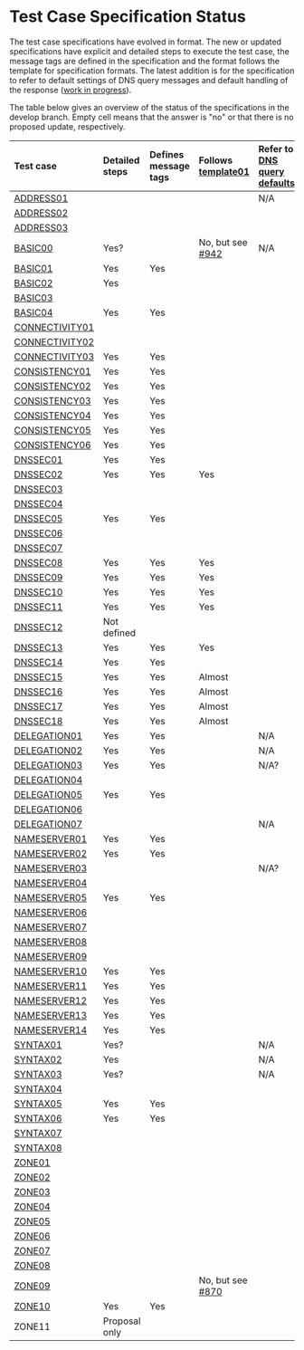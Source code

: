 # Test Case Specification Status

The test case specifications have evolved in format. The new or updated
specifications have explicit and detailed steps to execute the test case, the
message tags are defined in the specification and the format follows the template
for specification formats. The latest addition is for the specification to refer
to default settings of DNS query messages and default handling of the response
([work in progress][DNS query defaults]).

The table below gives an overview of the status of the specifications in the
develop branch. Empty cell means that the answer is "no" or that there is no
proposed update, respectively.

| Test case      | Detailed steps | Defines message tags | Follows [template01] | Refer to [DNS query defaults] | Proposed update |
|:---------------|:---------------|:---------------------|:---------------------|:------------------------------|:----------------|
|[ADDRESS01]     |                |                      |                      |  N/A                          |                 |
|[ADDRESS02]     |                |                      |                      |                               |                 |
|[ADDRESS03]     |                |                      |                      |                               |                 |
|[BASIC00]       |  Yes?          |                      | No, but see [#942]   |  N/A                          | [#942]          |
|[BASIC01]       |  Yes           |  Yes                 |                      |                               |                 |
|[BASIC02]       |  Yes           |                      |                      |                               |                 |
|[BASIC03]       |                |                      |                      |                               |                 |
|[BASIC04]       |  Yes           |  Yes                 |                      |                               |                 |
|[CONNECTIVITY01]|                |                      |                      |                               |                 |
|[CONNECTIVITY02]|                |                      |                      |                               |                 |
|[CONNECTIVITY03]|  Yes           |  Yes                 |                      |                               |                 |
|[CONSISTENCY01] |  Yes           |  Yes                 |                      |                               |                 |
|[CONSISTENCY02] |  Yes           |  Yes                 |                      |                               |                 |
|[CONSISTENCY03] |  Yes           |  Yes                 |                      |                               |                 |
|[CONSISTENCY04] |  Yes           |  Yes                 |                      |                               |                 |
|[CONSISTENCY05] |  Yes           |  Yes                 |                      |                               |                 |
|[CONSISTENCY06] |  Yes           |  Yes                 |                      |                               |                 |
|[DNSSEC01]      |  Yes           |  Yes                 |                      |                               |                 |
|[DNSSEC02]      |  Yes           |  Yes                 |  Yes                 |                               |                 |
|[DNSSEC03]      |                |                      |                      |                               |                 |
|[DNSSEC04]      |                |                      |                      |                               |                 |
|[DNSSEC05]      |  Yes           |  Yes                 |                      |                               |                 |
|[DNSSEC06]      |                |                      |                      |                               |                 |
|[DNSSEC07]      |                |                      |                      |                               |                 |
|[DNSSEC08]      |  Yes           |  Yes                 |  Yes                 |                               |                 |
|[DNSSEC09]      |  Yes           |  Yes                 |  Yes                 |                               |                 |
|[DNSSEC10]      |  Yes           |  Yes                 |  Yes                 |                               |                 |
|[DNSSEC11]      |  Yes           |  Yes                 |  Yes                 |                               |                 |
|[DNSSEC12]      |  Not defined   |                      |                      |                               |                 |
|[DNSSEC13]      |  Yes           |  Yes                 |  Yes                 |                               |                 |
|[DNSSEC14]      |  Yes           |  Yes                 |                      |                               |                 |
|[DNSSEC15]      |  Yes           |  Yes                 |  Almost              |                               |                 |
|[DNSSEC16]      |  Yes           |  Yes                 |  Almost              |                               |                 |
|[DNSSEC17]      |  Yes           |  Yes                 |  Almost              |                               |                 |
|[DNSSEC18]      |  Yes           |  Yes                 |  Almost              |                               |                 |
|[DELEGATION01]  |  Yes           |  Yes                 |                      |  N/A                          |                 |
|[DELEGATION02]  |  Yes           |  Yes                 |                      |  N/A                          |                 |
|[DELEGATION03]  |  Yes           |  Yes                 |                      |  N/A?                         |                 |
|[DELEGATION04]  |                |                      |                      |                               |                 |
|[DELEGATION05]  |  Yes           |  Yes                 |                      |                               |                 |
|[DELEGATION06]  |                |                      |                      |                               |                 |
|[DELEGATION07]  |                |                      |                      |  N/A                          |                 |
|[NAMESERVER01]  |  Yes           |  Yes                 |                      |                               |                 |
|[NAMESERVER02]  |  Yes           |  Yes                 |                      |                               |                 |
|[NAMESERVER03]  |                |                      |                      |  N/A?                         |                 |
|[NAMESERVER04]  |                |                      |                      |                               |                 |
|[NAMESERVER05]  |  Yes           |  Yes                 |                      |                               |                 |
|[NAMESERVER06]  |                |                      |                      |                               |                 |
|[NAMESERVER07]  |                |                      |                      |                               |                 |
|[NAMESERVER08]  |                |                      |                      |                               |                 |
|[NAMESERVER09]  |                |                      |                      |                               |                 |
|[NAMESERVER10]  |  Yes           |  Yes                 |                      |                               |                 |
|[NAMESERVER11]  |  Yes           |  Yes                 |                      |                               | [#1031]         |
|[NAMESERVER12]  |  Yes           |  Yes                 |                      |                               |                 |
|[NAMESERVER13]  |  Yes           |  Yes                 |                      |                               |                 |
|[NAMESERVER14]  |  Yes           |  Yes                 |                      |                               |                 |
|[SYNTAX01]      |  Yes?          |                      |                      |  N/A                          |                 |
|[SYNTAX02]      |  Yes           |                      |                      |  N/A                          |                 |
|[SYNTAX03]      |  Yes?          |                      |                      |  N/A                          |                 |
|[SYNTAX04]      |                |                      |                      |                               |                 |
|[SYNTAX05]      |  Yes           |  Yes                 |                      |                               |                 |
|[SYNTAX06]      |  Yes           |  Yes                 |                      |                               |                 |
|[SYNTAX07]      |                |                      |                      |                               |                 |
|[SYNTAX08]      |                |                      |                      |                               |                 |
|[ZONE01]        |                |                      |                      |                               |                 |
|[ZONE02]        |                |                      |                      |                               |                 |
|[ZONE03]        |                |                      |                      |                               |                 |
|[ZONE04]        |                |                      |                      |                               |                 |
|[ZONE05]        |                |                      |                      |                               |                 |
|[ZONE06]        |                |                      |                      |                               |                 |
|[ZONE07]        |                |                      |                      |                               |                 |
|[ZONE08]        |                |                      |                      |                               |                 |
|[ZONE09]        |                |                      | No, but see [#870]   |                               | [#870]          |
|[ZONE10]        |  Yes           |  Yes                 |                      |                               |                 |
|ZONE11          |  Proposal only |                      |                      |                               | [#1032]         |

[DNS query defaults]: https://github.com/zonemaster/zonemaster/pull/1000
[template01]: ../templates/specifications/tests/Template01.md
[#942]: https://github.com/zonemaster/zonemaster/pull/942
[#1031]: https://github.com/zonemaster/zonemaster/pull/1031
[#870]: https://github.com/zonemaster/zonemaster/pull/870
[#1032]: https://github.com/zonemaster/zonemaster/pull/1032


[ADDRESS01]: ../../specifications/tests/Address-TP/address01.md
[ADDRESS02]: ../../specifications/tests/Address-TP/address02.md
[ADDRESS03]: ../../specifications/tests/Address-TP/address03.md
[BASIC00]: ../../specifications/tests/Basic-TP/basic00.md
[BASIC01]: ../../specifications/tests/Basic-TP/basic01.md
[BASIC02]: ../../specifications/tests/Basic-TP/basic02.md
[BASIC03]: ../../specifications/tests/Basic-TP/basic03.md
[BASIC04]: ../../specifications/tests/Basic-TP/basic04.md
[CONNECTIVITY01]: ../../specifications/tests/Connectivity-TP/connectivity01.md
[CONNECTIVITY02]: ../../specifications/tests/Connectivity-TP/connectivity02.md
[CONNECTIVITY03]: ../../specifications/tests/Connectivity-TP/connectivity03.md
[CONSISTENCY01]: ../../specifications/tests/Consistency-TP/consistency01.md
[CONSISTENCY02]: ../../specifications/tests/Consistency-TP/consistency02.md
[CONSISTENCY03]: ../../specifications/tests/Consistency-TP/consistency03.md
[CONSISTENCY04]: ../../specifications/tests/Consistency-TP/consistency04.md
[CONSISTENCY05]: ../../specifications/tests/Consistency-TP/consistency05.md
[CONSISTENCY06]: ../../specifications/tests/Consistency-TP/consistency06.md
[DNSSEC01]: ../../specifications/tests/DNSSEC-TP/dnssec01.md
[DNSSEC02]: ../../specifications/tests/DNSSEC-TP/dnssec02.md
[DNSSEC03]: ../../specifications/tests/DNSSEC-TP/dnssec03.md
[DNSSEC04]: ../../specifications/tests/DNSSEC-TP/dnssec04.md
[DNSSEC05]: ../../specifications/tests/DNSSEC-TP/dnssec05.md
[DNSSEC06]: ../../specifications/tests/DNSSEC-TP/dnssec06.md
[DNSSEC07]: ../../specifications/tests/DNSSEC-TP/dnssec07.md
[DNSSEC08]: ../../specifications/tests/DNSSEC-TP/dnssec08.md
[DNSSEC09]: ../../specifications/tests/DNSSEC-TP/dnssec09.md
[DNSSEC10]: ../../specifications/tests/DNSSEC-TP/dnssec10.md
[DNSSEC11]: ../../specifications/tests/DNSSEC-TP/dnssec11.md
[DNSSEC12]: ../../specifications/tests/DNSSEC-TP/dnssec12.md
[DNSSEC13]: ../../specifications/tests/DNSSEC-TP/dnssec13.md
[DNSSEC14]: ../../specifications/tests/DNSSEC-TP/dnssec14.md
[DNSSEC15]: ../../specifications/tests/DNSSEC-TP/dnssec15.md
[DNSSEC16]: ../../specifications/tests/DNSSEC-TP/dnssec16.md
[DNSSEC17]: ../../specifications/tests/DNSSEC-TP/dnssec17.md
[DNSSEC18]: ../../specifications/tests/DNSSEC-TP/dnssec18.md
[DELEGATION01]: ../../specifications/tests/Delegation-TP/delegation01.md
[DELEGATION02]: ../../specifications/tests/Delegation-TP/delegation02.md
[DELEGATION03]: ../../specifications/tests/Delegation-TP/delegation03.md
[DELEGATION04]: ../../specifications/tests/Delegation-TP/delegation04.md
[DELEGATION05]: ../../specifications/tests/Delegation-TP/delegation05.md
[DELEGATION06]: ../../specifications/tests/Delegation-TP/delegation06.md
[DELEGATION07]: ../../specifications/tests/Delegation-TP/delegation07.md
[NAMESERVER01]: ../../specifications/tests/Nameserver-TP/nameserver01.md
[NAMESERVER02]: ../../specifications/tests/Nameserver-TP/nameserver02.md
[NAMESERVER03]: ../../specifications/tests/Nameserver-TP/nameserver03.md
[NAMESERVER04]: ../../specifications/tests/Nameserver-TP/nameserver04.md
[NAMESERVER05]: ../../specifications/tests/Nameserver-TP/nameserver05.md
[NAMESERVER06]: ../../specifications/tests/Nameserver-TP/nameserver06.md
[NAMESERVER07]: ../../specifications/tests/Nameserver-TP/nameserver07.md
[NAMESERVER08]: ../../specifications/tests/Nameserver-TP/nameserver08.md
[NAMESERVER09]: ../../specifications/tests/Nameserver-TP/nameserver09.md
[NAMESERVER10]: ../../specifications/tests/Nameserver-TP/nameserver10.md
[NAMESERVER11]: ../../specifications/tests/Nameserver-TP/nameserver11.md
[NAMESERVER12]: ../../specifications/tests/Nameserver-TP/nameserver12.md
[NAMESERVER13]: ../../specifications/tests/Nameserver-TP/nameserver13.md
[NAMESERVER14]: ../../specifications/tests/Nameserver-TP/nameserver14.md
[SYNTAX01]: ../../specifications/tests/Syntax-TP/syntax01.md
[SYNTAX02]: ../../specifications/tests/Syntax-TP/syntax02.md
[SYNTAX03]: ../../specifications/tests/Syntax-TP/syntax03.md
[SYNTAX04]: ../../specifications/tests/Syntax-TP/syntax04.md
[SYNTAX05]: ../../specifications/tests/Syntax-TP/syntax05.md
[SYNTAX06]: ../../specifications/tests/Syntax-TP/syntax06.md
[SYNTAX07]: ../../specifications/tests/Syntax-TP/syntax07.md
[SYNTAX08]: ../../specifications/tests/Syntax-TP/syntax08.md
[ZONE01]: ../../specifications/tests/Zone-TP/zone01.md
[ZONE02]: ../../specifications/tests/Zone-TP/zone02.md
[ZONE03]: ../../specifications/tests/Zone-TP/zone03.md
[ZONE04]: ../../specifications/tests/Zone-TP/zone04.md
[ZONE05]: ../../specifications/tests/Zone-TP/zone05.md
[ZONE06]: ../../specifications/tests/Zone-TP/zone06.md
[ZONE07]: ../../specifications/tests/Zone-TP/zone07.md
[ZONE08]: ../../specifications/tests/Zone-TP/zone08.md
[ZONE09]: ../../specifications/tests/Zone-TP/zone09.md
[ZONE10]: ../../specifications/tests/Zone-TP/zone10.md

